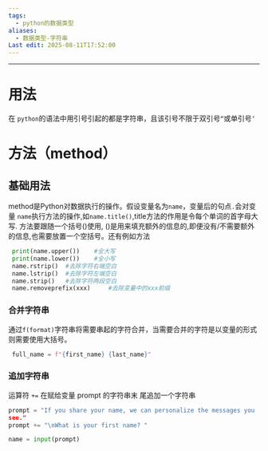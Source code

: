 ```yaml
---
tags:
  - python的数据类型
aliases:
  - 数据类型-字符串
Last edit: 2025-08-11T17:52:00
---
```

---
# 用法

在 `python`的语法中用引号引起的都是字符串，且该引号不限于双引号`“`或单引号`‘`


# 方法（method）

## 基础用法

method是Python对数据执行的操作。假设变量名为`name`，变量后的句点`.`会对变量 `name`执行方法的操作,如`name.title()`,title方法的作用是令每个单词的首字母大写. 方法要跟随一个括号()使用, ()是用来填充额外的信息的,即便没有/不需要额外的信息,也需要放置一个空括号。还有例如方法
```python
 print(name.upper())	#全大写
 print(name.lower())	#全小写
 name.rstrip()	#去除字符右端空白
 name.lstrip()	#去除字符左端空白
 name.strip()	#去除字符两段空白
 name.removeprefix(xxx)		#去除变量中的xxx前缀
```

### 合并字符串

通过`f(format)`字符串将需要串起的字符合并，当需要合并的字符是以变量的形式则需要使用大括号。
```Python
 full_name = f"{first_name} {last_name}"
```

### 追加字符串

运算符 `+=` 在赋给变量 prompt 的字符串末 尾追加⼀个字符串
```python
prompt = "If you share your name, we can personalize the messages you 
see." 
prompt += "\nWhat is your first name? " 

name = input(prompt) 
```